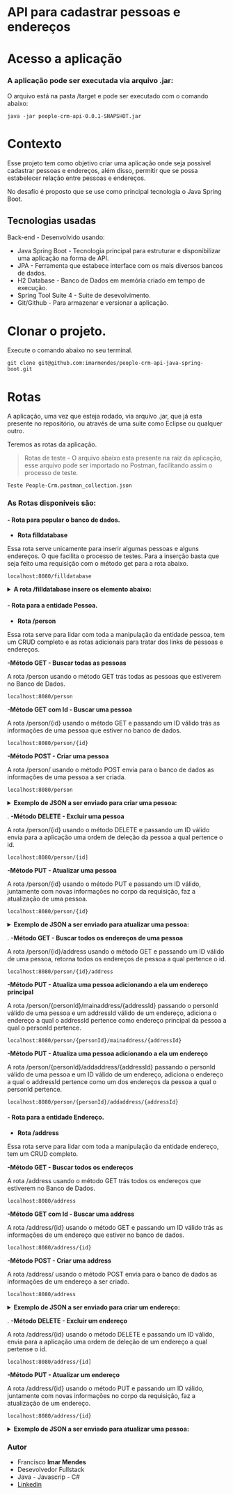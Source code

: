 # API para cadastrar pessoas e endereços 

# Acesso a aplicação
### A aplicação pode ser executada via arquivo .jar:
O arquivo está na pasta /target e pode ser executado com o comando abaixo:

```
java -jar people-crm-api-0.0.1-SNAPSHOT.jar
```



# Contexto
Esse projeto tem como objetivo criar uma aplicação onde seja possivel cadastrar pessoas e endereços, além disso, permitir que se possa estabelecer relação entre pessoas e endereços.
  

No desafio é proposto que se use como principal tecnologia o Java Spring Boot.

## Tecnologias usadas

Back-end - Desenvolvido usando: 
* Java Spring Boot - Tecnologia principal para estruturar e disponibilizar uma aplicação na forma de API.
* JPA - Ferramenta que estabece interface com os mais diversos bancos de dados.
* H2 Database - Banco de Dados em memória criado em tempo de execução. 
* Spring Tool Suite 4 - Suite de desevolvimento.
* Git/Github - Para armazenar e versionar a aplicação.

# Clonar o projeto.
 Execute o comando abaixo no seu terminal.

```
git clone git@github.com:imarmendes/people-crm-api-java-spring-boot.git

```

# Rotas
A aplicação, uma vez que esteja rodado, via arquivo .jar, que já esta presente no repositório, ou através de uma suite como Eclipse ou qualquer outro.

Teremos as rotas da aplicação.

> Rotas de teste - O arquivo abaixo esta presente na raiz da aplicação, esse arquivo pode ser importado no Postman, facilitando assim o processo de teste.

```
Teste People-Crm.postman_collection.json

```

### As Rotas disponiveis são:

#### - Rota para popular o banco de dados.

* <strong>Rota filldatabase</strong>

Essa rota serve unicamente para inserir algumas pessoas e alguns endereços. O que facilita o processo de testes. Para a inserção basta que seja feito uma requisição com o método get para a rota abaixo.


```
localhost:8080/filldatabase
```

<details>
  <summary><strong> A rota /filldatabase insere os elemento abaixo:</strong></summary><br />
	
	Pessoas:
	
```json

[
	{
		"name": "Pedro",
		"id": 1,
		"birthday": "1986-11-08",
		"mainAddress": null,
		"addresses": []
	},
	{
		"name": "João",
		"id": 2,
		"birthday": "1950-01-23",
		"mainAddress": null,
		"addresses": []
	},
	{
		"name": "Antônio",
		"id": 3,
		"birthday": "1960-02-20",
		"mainAddress": null,
		"addresses": []
	},
	{
		"name": "José",
		"id": 4,
		"birthday": "2014-12-07",
		"mainAddress": null,
		"addresses": []
	},
	{
		"name": "Jorge",
		"id": 5,
		"birthday": "2012-10-01",
		"mainAddress": null,
		"addresses": []
	}
]

```

	Endereços:
	
```json

[
	{
		"id": 1,
		"number": 12345,
		"publicPlace": "Flores",
		"cep": "62900-000"
	},
	{
		"id": 2,
		"number": 54321,
		"publicPlace": "Russas",
		"cep": "62900-000"
	},
	{
		"id": 3,
		"number": 78945,
		"publicPlace": "Ceará",
		"cep": "62900-000"
	},
	{
		"id": 4,
		"number": 85236,
		"publicPlace": "Umari",
		"cep": "62900-000"
	},
	{
		"id": 5,
		"number": 456987,
		"publicPlace": "Caixa d'agua",
		"cep": "62900-000"
	},
	{
		"id": 6,
		"number": 74126,
		"publicPlace": "Casa amarela",
		"cep": "62900-000"
	},
	{
		"id": 7,
		"number": 96385,
		"publicPlace": "Posto de saúde",
		"cep": "62900-000"
	},
	{
		"id": 8,
		"number": 65489,
		"publicPlace": "Mercadinho dois irmãos",
		"cep": "62900-000"
	}
]

```
	
</details>


#### - Rota para a entidade Pessoa.

* <strong>Rota /person</strong>

Essa rota serve para lidar com toda a manipulação da entidade pessoa, tem um CRUD completo e as rotas adicionais para tratar dos links de pessoas e endereços.


<strong>-Método GET - Buscar todas as pessoas</strong>

A rota /person usando o método GET trás todas as pessoas que estiverem no Banco de Dados.

```
localhost:8080/person
```

<strong>-Método GET com Id - Buscar uma pessoa</strong>

A rota /person/{id} usando o método GET e passando um ID válido trás as informações de uma pessoa que estiver no banco de dados.

```
localhost:8080/person/{id}
```

<strong>-Método POST - Criar uma pessoa</strong>

A rota /person/ usando o método POST envia para o banco de dados as informações de uma pessoa a ser criada.
	

```
localhost:8080/person
```

<details>
  <summary><strong> Exemplo de JSON a ser enviado para criar uma pessoa:</strong></summary><br />
	
```json
{
    "birthday": "2023-01-01",
    "name": "João"
}


```
	
</details>

.
<strong>-Método DELETE - Excluir uma pessoa</strong>

A rota /person/{id} usando o método DELETE e passando um ID válido envia para a aplicação uma ordem de deleção da pessoa a qual pertence o id.
	

```
localhost:8080/person/{id]
```

<strong>-Método PUT - Atualizar uma pessoa</strong>

A rota /person/{id} usando o método PUT e passando um ID válido, juntamente com novas informações no corpo da requisição, faz a atualização de uma pessoa.
	

```
localhost:8080/person/{id}
```

<details>
  <summary><strong> Exemplo de JSON a ser enviado para atualizar uma pessoa:</strong></summary><br />
	
```json
{
    "birthday": "2023-01-01",
    "mainAddress": null,
    "name": "João"
}


```
	
</details>

.
<strong>-Método GET - Buscar todos os endereços de uma pessoa</strong>

A rota /person/{id}/address usando o método GET e passando um ID válido de uma pessoa, retorna todos os endereços de pessoa a qual pertence o id.
	

```
localhost:8080/person/{id}/address
```

<strong>-Método PUT - Atualiza uma pessoa adicionando a ela um endereço principal</strong>

A rota /person/{personId}/mainaddress/{addressId} passando o personId válido de uma pessoa e um addressId válido de um endereço, adiciona o endereço a qual o addressId pertence como endereço principal da pessoa a qual o personId pertence.


```
localhost:8080/person/{personId}/mainaddress/{addressId}
```

<strong>-Método PUT - Atualiza uma pessoa adicionando a ela um endereço</strong>

A rota /person/{personId}/addaddress/{addressId} passando o personId válido de uma pessoa e um ID válido de um endereço, adiciona o endereço a qual o addressId pertence como um dos endereços da pessoa a qual o personId pertence.


```
localhost:8080/person/{personId}/addaddress/{addressId}
```

#### - Rota para a entidade Endereço.

* <strong>Rota /address</strong>

Essa rota serve para lidar com toda a manipulação da entidade endereço, tem um CRUD completo.

<strong>-Método GET - Buscar todos os endereços</strong>

A rota /address usando o método GET trás todos os endereços que estiverem no Banco de Dados.
	

```
localhost:8080/address
```


<strong>-Método GET com Id - Buscar uma address</strong>

A rota /address/{id} usando o método GET e passando um ID válido trás as informações de um endereço que estiver no banco de dados.

```
localhost:8080/address/{id}
```

	

<strong>-Método POST - Criar uma address</strong>

A rota /address/ usando o método POST envia para o banco de dados as informações de um endereço a ser criado.
	

```
localhost:8080/address
```

<details>
  <summary><strong> Exemplo de JSON a ser enviado para criar um endereço:</strong></summary><br />
	
```json
{
    "number": 123,
    "publicPlace": "Flores",
    "cep": "cep"
}


```
	
</details>

.
<strong>-Método DELETE - Excluir um endereço</strong>

A rota /address/{id} usando o método DELETE e passando um ID válido, envia para a aplicação uma ordem de deleção de um endereço a qual pertense o id.
	

```
localhost:8080/address/{id]
```

<strong>-Método PUT - Atualizar um endereço</strong>

A rota /address/{id} usando o método PUT e passando um ID válido, juntamente com novas informações no corpo da requisição, faz a atualização de um endereço.
	

```
localhost:8080/address/{id}
```

<details>
  <summary><strong> Exemplo de JSON a ser enviado para atualizar uma pessoa:</strong></summary><br />
	
```json
{
    "number": 123,
    "publicPlace": "Umari",
    "cep": "cep"
}


```
	
</details>

### Autor
- Francisco <strong>Imar Mendes</strong>
- Desevolvedor Fullstack
- Java - Javascrip - C#
- [Linkedin](https://www.linkedin.com/in/imarmendes/)

